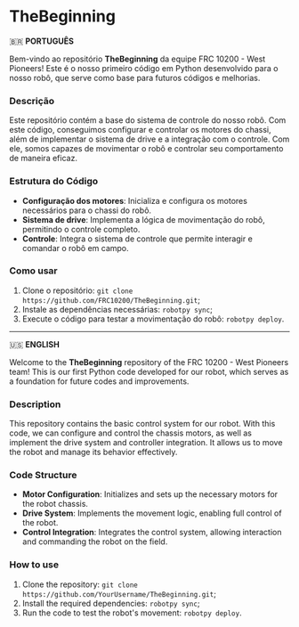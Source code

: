 # TheBeginning

🇧🇷 **PORTUGUÊS**

Bem-vindo ao repositório **TheBeginning** da equipe FRC 10200 - West Pioneers! Este é o nosso primeiro código em Python desenvolvido para o nosso robô, que serve como base para futuros códigos e melhorias.

### Descrição

Este repositório contém a base do sistema de controle do nosso robô. Com este código, conseguimos configurar e controlar os motores do chassi, além de implementar o sistema de drive e a integração com o controle. Com ele, somos capazes de movimentar o robô e controlar seu comportamento de maneira eficaz.

### Estrutura do Código

- **Configuração dos motores**: Inicializa e configura os motores necessários para o chassi do robô.
- **Sistema de drive**: Implementa a lógica de movimentação do robô, permitindo o controle completo.
- **Controle**: Integra o sistema de controle que permite interagir e comandar o robô em campo.

### Como usar

1. Clone o repositório: `git clone https://github.com/FRC10200/TheBeginning.git`;
2. Instale as dependências necessárias: `robotpy sync`;
3. Execute o código para testar a movimentação do robô: `robotpy deploy`.

---

🇺🇸 **ENGLISH**

Welcome to the **TheBeginning** repository of the FRC 10200 - West Pioneers team! This is our first Python code developed for our robot, which serves as a foundation for future codes and improvements.

### Description

This repository contains the basic control system for our robot. With this code, we can configure and control the chassis motors, as well as implement the drive system and controller integration. It allows us to move the robot and manage its behavior effectively.

### Code Structure

- **Motor Configuration**: Initializes and sets up the necessary motors for the robot chassis.
- **Drive System**: Implements the movement logic, enabling full control of the robot.
- **Control Integration**: Integrates the control system, allowing interaction and commanding the robot on the field.

### How to use

1. Clone the repository: `git clone https://github.com/YourUsername/TheBeginning.git`;
2. Install the required dependencies: `robotpy sync`;
3. Run the code to test the robot's movement: `robotpy deploy`.
